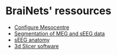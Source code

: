 # BraiNets' ressources

* [Configure Mesocentre](https://github.com/brainets/ressources/tree/master/mesocentre)
* [Segmentation of MEG and sEEG data](https://github.com/brainets/ressources/tree/master/segmentation)
* [sEEG anatomy](https://github.com/brainets/ressources/tree/master/seeg)
* [3d Slicer software](https://github.com/brainets/ressources/tree/master/slicer)
